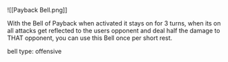 ![[Payback Bell.png]]

With the Bell of Payback when activated it stays on for 3 turns, when its on all attacks get reflected to the users opponent and deal half the damage to THAT opponent, you can use this Bell once per short rest.

bell type: offensive